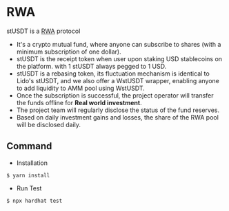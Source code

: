 # RWA

stUSDT is a [RWA](https://defillama.com/protocols/RWA) protocol

* It's a crypto mutual fund, where anyone can subscribe to shares (with a minimum subscription of one dollar).
* stUSDT is the receipt token when user upon staking USD stablecoins on the platform. with 1 stUSDT always pegged to 1 USD.
* stUSDT is a rebasing token, its fluctuation mechanism is identical to Lido's stUSDT, and we also offer a WstUSDT wrapper, enabling anyone to add liquidity to AMM pool using WstUSDT.
* Once the subscription is successful, the project operator will transfer the funds offline for **Real world investment**.
* The project team will regularly disclose the status of the fund reserves.
* Based on daily investment gains and losses, the share of the RWA pool will be disclosed daily.

## Command

* Installation

```
$ yarn install
```

* Run Test

```
$ npx hardhat test
```
